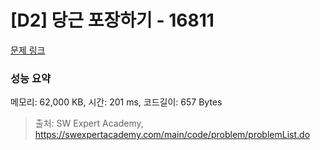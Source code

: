 # [D2] 당근 포장하기 - 16811 

[문제 링크](https://swexpertacademy.com/main/code/problem/problemDetail.do?contestProbId=AYamNLoKGSgDFAVx) 

### 성능 요약

메모리: 62,000 KB, 시간: 201 ms, 코드길이: 657 Bytes



> 출처: SW Expert Academy, https://swexpertacademy.com/main/code/problem/problemList.do